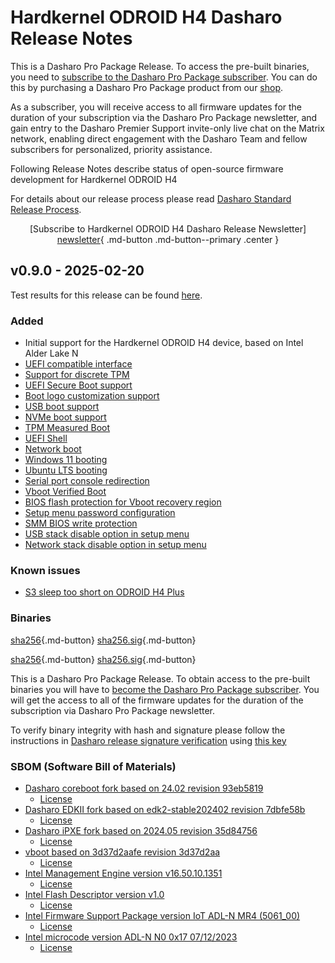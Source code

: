 # Hardkernel ODROID H4 Dasharo Release Notes

This is a Dasharo Pro Package Release. To access the pre-built binaries,
you need to [subscribe to the Dasharo Pro Package subscriber](https://docs.dasharo.com/ways-you-can-help-us/#become-a-dasharo-pro-package-subscriber).
You can do this by purchasing a Dasharo Pro Package product from our [shop](https://shop.3mdeb.com/shop/dasharo-pro-package/1-year-dasharo-entry-subscription-for-network-appliance/).

As a subscriber, you will receive access to all firmware updates for the
duration of your subscription via the Dasharo Pro Package newsletter,
and gain entry to the Dasharo Premier Support invite-only live chat on
the Matrix network, enabling direct engagement with the Dasharo Team and fellow
subscribers for personalized, priority assistance.

Following Release Notes describe status of open-source firmware development for
Hardkernel ODROID H4

For details about our release process please read
[Dasharo Standard Release Process](../../dev-proc/standard-release-process.md).

<center>

[Subscribe to Hardkernel ODROID H4 Dasharo Release Newsletter]
[newsletter]{ .md-button .md-button--primary .center }

</center>

## v0.9.0 - 2025-02-20

Test results for this release can be found
[here](https://github.com/Dasharo/osfv-results/blob/main/boards/Hardkernel/Odroid_H4/v0.9.0_results.csv).

### Added

- Initial support for the Hardkernel ODROID H4 device, based on Intel Alder
  Lake N
- [UEFI compatible interface](https://docs.dasharo.com/unified-test-documentation/dasharo-compatibility/30M-uefi-compatible-interface/)
- [Support for discrete TPM](https://docs.dasharo.com/unified-test-documentation/dasharo-security/200-tpm-support/)
- [UEFI Secure Boot support](https://docs.dasharo.com/unified-test-documentation/dasharo-security/206-secure-boot/)
- [Boot logo customization support](https://docs.dasharo.com/unified-test-documentation/dasharo-compatibility/328-logo-customization-functionality/)
- [USB boot support](https://docs.dasharo.com/unified-test-documentation/dasharo-compatibility/31N-usb-boot/)
- [NVMe boot support](https://docs.dasharo.com/unified-test-documentation/dasharo-compatibility/312-nvme-support/)
- [TPM Measured Boot](https://docs.dasharo.com/unified-test-documentation/dasharo-security/203-measured-boot/)
- [UEFI Shell](https://docs.dasharo.com/unified-test-documentation/dasharo-compatibility/30P-uefi-shell/)
- [Network boot](https://docs.dasharo.com/unified-test-documentation/dasharo-compatibility/315b-netboot-utilities/)
- [Windows 11 booting](https://docs.dasharo.com/unified-test-documentation/dasharo-compatibility/31A-windows-booting/)
- [Ubuntu LTS booting](https://docs.dasharo.com/unified-test-documentation/dasharo-compatibility/308-debian-stable-and-ubuntu-lts-support/)
- [Serial port console redirection](https://docs.dasharo.com/unified-test-documentation/dasharo-compatibility/31G-ec-and-superio/#sio004001-serial-port-in-firmware)
- [Vboot Verified Boot](https://docs.dasharo.com/guides/vboot-signing/)
- [BIOS flash protection for Vboot recovery region](https://docs.dasharo.com/unified-test-documentation/dasharo-security/20J-bios-lock-support/)
- [Setup menu password configuration](https://docs.dasharo.com/dasharo-menu-docs/overview/#dasharo-menu-guides)
- [SMM BIOS write protection](https://docs.dasharo.com/dasharo-menu-docs/dasharo-system-features/#dasharo-security-options)
- [USB stack disable option in setup menu](https://docs.dasharo.com/dasharo-menu-docs/dasharo-system-features/#usb-configuration)
- [Network stack disable option in setup menu](https://docs.dasharo.com/dasharo-menu-docs/dasharo-system-features/#networking-options)

### Known issues

- [S3 sleep too short on ODROID H4 Plus](https://github.com/Dasharo/dasharo-issues/issues/1213)

### Binaries

[sha256][hardkernel_odroid_h4_v0.9.0.rom_hash]{.md-button}
[sha256.sig][hardkernel_odroid_h4_v0.9.0.rom_sig]{.md-button}

[sha256][hardkernel_odroid_h4_v0.9.0_dev_signed.rom_hash]{.md-button}
[sha256.sig][hardkernel_odroid_h4_v0.9.0_dev_signed.rom_sig]{.md-button}

This is a Dasharo Pro Package Release. To obtain access to the pre-built
binaries you will have to
[become the Dasharo Pro Package subscriber](../../ways-you-can-help-us.md#become-a-dasharo-pro-package-subscriber).
You will get the access to all of the firmware updates for the duration of the
subscription via Dasharo Pro Package newsletter.

To verify binary integrity with hash and signature please follow the
instructions in [Dasharo release signature verification](/guides/signature-verification)
using [this key](https://raw.githubusercontent.com/3mdeb/3mdeb-secpack/master/dasharo/hardkernel_odroid_h4/dasharo-release-0.x-compatible-with-hardkernel-odroid-h4-family-signing-key.asc)

### SBOM (Software Bill of Materials)

- [Dasharo coreboot fork based on 24.02 revision 93eb5819](https://github.com/Dasharo/coreboot/tree/93eb5819)
    + [License](https://github.com/Dasharo/coreboot/blob/93eb5819/COPYING)
- [Dasharo EDKII fork based on edk2-stable202402 revision 7dbfe58b](https://github.com/Dasharo/edk2/tree/7dbfe58b)
    + [License](https://github.com/Dasharo/edk2/blob/7dbfe58b/License.txt)
- [Dasharo iPXE fork based on 2024.05 revision 35d84756](https://github.com/Dasharo/ipxe/tree/35d84756)
    + [License](https://github.com/Dasharo/ipxe/blob/35d84756/COPYING.GPLv2)
- [vboot based on 3d37d2aafe revision 3d37d2aa](https://chromium.googlesource.com/chromiumos/platform/vboot_reference/+/3d37d2aa/)
    + [License](https://chromium.googlesource.com/chromiumos/platform/vboot_reference/+/3d37d2aa/LICENSE)
- [Intel Management Engine version v16.50.10.1351](https://github.com/Dasharo/dasharo-blobs/blob/c4ecc9e3/hardkernel/odroid_h4/me.bin)
    + [License](https://github.com/Dasharo/dasharo-blobs/blob/c4ecc9e3/licenses/pv%20intel%20obl%20software%20license%20agreement%2011.2.2017.pdf)
- [Intel Flash Descriptor version v1.0](https://github.com/Dasharo/dasharo-blobs/blob/c4ecc9e3/hardkernel/odroid_h4/descriptor.bin)
    + [License](https://github.com/Dasharo/dasharo-blobs/blob/c4ecc9e3/licenses/pv%20intel%20obl%20software%20license%20agreement%2011.2.2017.pdf)
- [Intel Firmware Support Package version IoT ADL-N MR4 (5061_00)](https://github.com/intel/FSP/commits/3819544e/AlderLakeFspBinPkg/IoT/AlderLakeN)
    + [License](https://github.com/intel/FSP/blob/3819544e/FSP_License.pdf)
- [Intel microcode version ADL-N N0 0x17 07/12/2023](https://github.com/intel/Intel-Linux-Processor-Microcode-Data-Files/tree/microcode-20240531/intel-ucode/06-be-00)
    + [License](https://github.com/intel/Intel-Linux-Processor-Microcode-Data-Files/blob/microcode-20240531/license)

[newsletter]: https://newsletter.3mdeb.com/subscription/pULA4K0Eo
[hardkernel_odroid_h4_v0.9.0.rom_hash]: https://dl.3mdeb.com/open-source-firmware/Dasharo/hardkernel_odroid_h4/v0.9.0/hardkernel_odroid_h4_v0.9.0.rom.sha256
[hardkernel_odroid_h4_v0.9.0.rom_sig]: https://dl.3mdeb.com/open-source-firmware/Dasharo/hardkernel_odroid_h4/v0.9.0/hardkernel_odroid_h4_v0.9.0.rom.sha256.sig
[hardkernel_odroid_h4_v0.9.0_dev_signed.rom_hash]: https://dl.3mdeb.com/open-source-firmware/Dasharo/hardkernel_odroid_h4/v0.9.0/hardkernel_odroid_h4_v0.9.0_dev_signed.rom.sha256
[hardkernel_odroid_h4_v0.9.0_dev_signed.rom_sig]: https://dl.3mdeb.com/open-source-firmware/Dasharo/hardkernel_odroid_h4/v0.9.0/hardkernel_odroid_h4_v0.9.0_dev_signed.rom.sha256.sig
